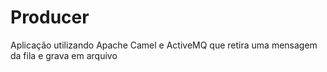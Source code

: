 # Producer

Aplicação utilizando Apache Camel e ActiveMQ que retira uma mensagem da fila e grava em arquivo

